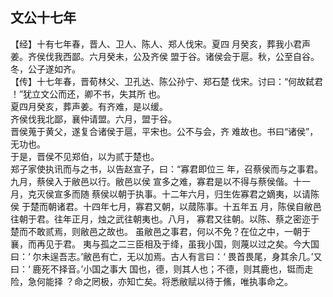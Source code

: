 ## 文公十七年

【经】十有七年春，晋人、卫人、陈人、郑人伐宋。夏四
月癸亥，葬我小君声姜。齐侯伐我西鄙。六月癸未，公及齐侯
盟于谷。诸侯会于扈。秋，公至自谷。冬，公子遂如齐。  
【传】十七年春，晋荀林父、卫孔达、陈公孙宁、郑石楚
伐宋。讨曰：“何故弑君 ！”犹立文公而还，卿不书，失其所
也。  
夏四月癸亥，葬声姜。有齐难，是以缓。  
齐侯伐我北鄙，襄仲请盟。六月，盟于谷。  
晋侯蒐于黄父，遂复合诸侯于扈，平宋也。公不与会，齐
难故也。书曰“诸侯”，无功也。  
于是，晋侯不见郑伯，以为贰于楚也。  
郑子家使执讯而与之书，以告赵宣子，曰：“寡君即位三
年，召蔡侯而与之事君。九月，蔡侯入于敝邑以行。敝邑以侯
宣多之难，寡君是以不得与蔡侯偕。十一月，克灭侯宣多而随
蔡侯以朝于执事。十二年六月，归生佐寡君之嫡夷，以请陈侯
于楚而朝诸君。十四年七月，寡君又朝，以蒇陈事。十五年五
月，陈侯自敝邑往朝于君。往年正月，烛之武往朝夷也。八月，
寡君又往朝。以陈、蔡之密迩于楚而不敢贰焉，则敝邑之故也。
虽敝邑之事君，何以不免？在位之中，一朝于襄，而再见于君。
夷与孤之二三臣相及于绛，虽我小国，则蔑以过之矣。今大国
曰：‘ 尔未逞吾志。’敝邑有亡，无以加焉。古人有言曰：‘
畏首畏尾，身其余几。’又曰：‘ 鹿死不择音。’小国之事大
国也，德，则其人也；不德，则其鹿也，铤而走险，急何能择
？命之罔极，亦知亡矣。将悉敝赋以待于鯈，唯执事命之。

